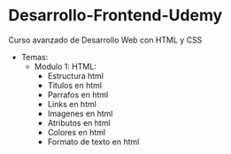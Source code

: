 # Desarrollo-Frontend-Udemy
Curso avanzado de Desarrollo Web con HTML y CSS
- Temas:
  + Modulo 1: HTML:
    - Estructura html
    - Titulos en html
    - Parrafos en html
    - Links en html
    - Imagenes en html
    - Atributos en html
    - Colores en html
    - Formato de texto en html
